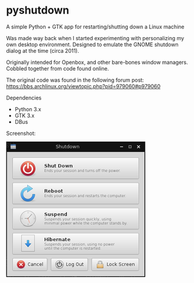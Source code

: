 # pyshutdown
A simple Python + GTK app for restarting/shutting down a Linux machine

Was made way back when I started experimenting with personalizing my own desktop environment. Designed to emulate the GNOME shutdown dialog at the time (circa 2011).

Originally intended for Openbox, and other bare-bones window managers. Cobbled together from code found online.

The original code was found in the following forum post:
https://bbs.archlinux.org/viewtopic.php?pid=979060#p979060

Dependencies
* Python 3.x
* GTK 3.x
* DBus

Screenshot:

![screenshot](./screenshot.png)
